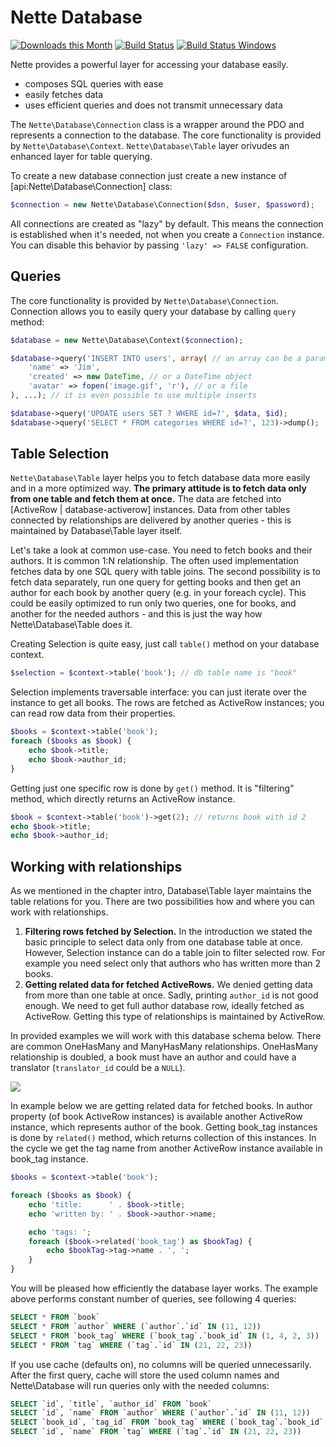 Nette Database
==============

[![Downloads this Month](https://img.shields.io/packagist/dm/nette/database.svg)](https://packagist.org/packages/nette/database)
[![Build Status](https://travis-ci.org/nette/database.svg?branch=v2.3)](https://travis-ci.org/nette/database)
[![Build Status Windows](https://ci.appveyor.com/api/projects/status/github/nette/database?branch=v2.3&svg=true)](https://ci.appveyor.com/project/dg/database/branch/v2.3)

Nette provides a powerful layer for accessing your database easily.

- composes SQL queries with ease
- easily fetches data
- uses efficient queries and does not transmit unnecessary data

The `Nette\Database\Connection` class is a wrapper around the PDO and represents a connection to the database.
The core functionality is provided by `Nette\Database\Context`. `Nette\Database\Table` layer orivudes an enhanced layer for table querying.

To create a new database connection just create a new instance of [api:Nette\Database\Connection] class:

```php
$connection = new Nette\Database\Connection($dsn, $user, $password);
```

All connections are created as "lazy" by default. This means the connection is established when it's needed, not when you create a `Connection` instance. You can disable this behavior by passing `'lazy' => FALSE` configuration.

Queries
--------

The core functionality is provided by `Nette\Database\Connection`. Connection allows you to easily query your database by calling `query` method:

```php
$database = new Nette\Database\Context($connection);

$database->query('INSERT INTO users', array( // an array can be a parameter
	'name' => 'Jim',
	'created' => new DateTime, // or a DateTime object
	'avatar' => fopen('image.gif', 'r'), // or a file
), ...); // it is even possible to use multiple inserts

$database->query('UPDATE users SET ? WHERE id=?', $data, $id);
$database->query('SELECT * FROM categories WHERE id=?', 123)->dump();
```

Table Selection
---------------

`Nette\Database\Table` layer helps you to fetch database data more easily and in a more optimized way. **The primary attitude is to fetch data only from one table and fetch them at once.** The data are fetched into [ActiveRow | database-activerow] instances. Data from other tables connected by relationships are delivered by another queries - this is maintained by Database\Table layer itself.

Let's take a look at common use-case. You need to fetch books and their authors. It is common 1:N relationship. The often used implementation fetches data by one SQL query with table joins. The second possibility is to fetch data separately, run one query for getting books and then get an author for each book by another query (e.g. in your foreach cycle). This could be easily optimized to run only two queries, one for books, and another for the needed authors - and this is just the way how Nette\Database\Table does it.

Creating Selection is quite easy, just call `table()` method on your database context.

```php
$selection = $context->table('book'); // db table name is "book"
```

Selection implements traversable interface: you can just iterate over the instance to get all books. The rows are fetched as ActiveRow instances; you can read row data from their properties.

```php
$books = $context->table('book');
foreach ($books as $book) {
	echo $book->title;
	echo $book->author_id;
}
```

Getting just one specific row is done by `get()` method. It is "filtering" method, which directly returns an ActiveRow instance.

```php
$book = $context->table('book')->get(2); // returns book with id 2
echo $book->title;
echo $book->author_id;
```

Working with relationships
--------------------------

As we mentioned in the chapter intro, Database\Table layer maintains the table relations for you. There are two possibilities how and where you can work with relationships.

1. **Filtering rows fetched by Selection.** In the introduction we stated the basic principle to select data only from one database table at once. However, Selection instance can do a table join to filter selected row. For example you need select only that authors who has written more than 2 books.
2. **Getting related data for fetched ActiveRows.** We denied getting data from more than one table at once. Sadly, printing `author_id` is not good enough. We need to get full author database row, ideally fetched as ActiveRow. Getting this type of relationships is maintained by ActiveRow.


In provided examples we will work with this database schema below. There are common OneHasMany and ManyHasMany relationships. OneHasMany relationship is doubled, a book must have an author and could have a translator (`translator_id` could be a `NULL`).

![](https://files.nette.org/git/doc-2.1/db-schema-1-.png)

In example below we are getting related data for fetched books. In author property (of book ActiveRow instances) is available another ActiveRow instance, which represents author of the book. Getting book_tag instances is done by `related()` method, which returns collection of this instances. In the cycle we get the tag name from another ActiveRow instance available in book_tag instance.

```php
$books = $context->table('book');

foreach ($books as $book) {
	echo 'title:      ' . $book->title;
	echo 'written by: ' . $book->author->name;

	echo 'tags: ';
	foreach ($book->related('book_tag') as $bookTag) {
		echo $bookTag->tag->name . ', ';
	}
}
```

You will be pleased how efficiently the database layer works. The example above performs constant number of queries, see following 4 queries:

```sql
SELECT * FROM `book`
SELECT * FROM `author` WHERE (`author`.`id` IN (11, 12))
SELECT * FROM `book_tag` WHERE (`book_tag`.`book_id` IN (1, 4, 2, 3))
SELECT * FROM `tag` WHERE (`tag`.`id` IN (21, 22, 23))
```

If you use cache (defaults on), no columns will be queried unnecessarily. After the first query, cache will store the used column names and Nette\Database will run queries only with the needed columns:

```sql
SELECT `id`, `title`, `author_id` FROM `book`
SELECT `id`, `name` FROM `author` WHERE (`author`.`id` IN (11, 12))
SELECT `book_id`, `tag_id` FROM `book_tag` WHERE (`book_tag`.`book_id` IN (1, 4, 2, 3))
SELECT `id`, `name` FROM `tag` WHERE (`tag`.`id` IN (21, 22, 23))
```
